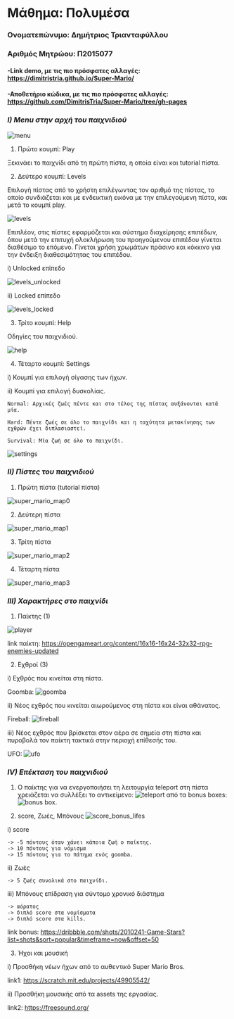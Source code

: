# Μάθημα: Πολυμέσα

### Ονοματεπώνυμο: Δημήτριος Τριανταφύλλου
### Αριθμός Μητρώου: Π2015077

#### -Link demo, με τις πιο πρόσφατες αλλαγές: https://dimitristria.github.io/Super-Mario/
#### -Αποθετήριο κώδικα, με τις πιο πρόσφατες αλλαγές: https://github.com/DimitrisTria/Super-Mario/tree/gh-pages

### ***I) Μenu στην αρχή του παιχνιδιού***

  ![menu](https://user-images.githubusercontent.com/22676085/33654136-deb9c26e-da77-11e7-8ea8-ee64186b5470.png)

1) Πρώτο κουμπί: Play

  Ξεκινάει το παιχνίδι από τη πρώτη πίστα, η οποία είναι και tutorial πίστα.

2) Δεύτερο κουμπί: Levels

  Επιλογή πίστας από το χρήστη επιλέγωντας τον αριθμό της πίστας, το οποίο συνδιάζεται και με ενδεικτική εικόνα με την επιλεγούμενη πίστα, και μετά το κουμπί play.

  ![levels](https://user-images.githubusercontent.com/22676085/33654133-de443a8a-da77-11e7-8212-c2ecb8c75dae.png)

  Επιπλέον, στις πίστες εφαρμόζεται και σύστημα διαχείρησης επιπέδων, όπου μετά την επιτυχή ολοκλήρωση του προηγούμενου επιπέδου γίνεται διαθέσιμο το επόμενο. Γίνεται χρήση χρωμάτων πράσινο και κόκκινο για την ένδειξη διαθεσιμότητας του επιπέδου.

  i) Unlocked επίπεδο

   ![levels_unlocked](https://user-images.githubusercontent.com/22676085/33654135-de938536-da77-11e7-9e5d-1d135a272ef3.png)

  ii) Locked επίπεδο

   ![levels_locked](https://user-images.githubusercontent.com/22676085/33654134-de6ba0de-da77-11e7-9ceb-bf56e1faaa14.png)

3) Τρίτο κουμπί: Help

  Οδηγίες του παιχνιδιού.

  ![help](https://user-images.githubusercontent.com/22676085/33654132-de1b6c2c-da77-11e7-879a-a45624fed848.png)

4) Τέταρτο κουμπί: Settings

  i) Κουμπί για επιλογή σίγασης των ήχων.

  ii) Κουμπί για επιλογή δυσκολίας.

    Normal: Αρχικές ζωές πέντε και στο τέλος της πίστας αυξάνονται κατά μία.
    
    Hard: Πέντε ζωές σε όλο το παιχνίδι και η ταχύτητα μετακίνησης των εχθρών έχει διπλασιαστεί.
    
    Survival: Μία ζωή σε όλο το παιχνίδι.

  ![settings](https://user-images.githubusercontent.com/22676085/33654138-df1515b0-da77-11e7-9a66-8713219ceb94.png)

### ***II) Πίστες του παιχνιδιού***

1) Πρώτη πίστα (tutorial πίστα)

  ![super_mario_map0](https://user-images.githubusercontent.com/22676085/33488606-d811c7fc-d6b9-11e7-96f5-327a5e12046b.png)

2) Δεύτερη πίστα

  ![super_mario_map1](https://user-images.githubusercontent.com/22676085/33655905-1ed91048-da7d-11e7-8953-220805da2b54.png)

3) Τρίτη πίστα

  ![super_mario_map2](https://user-images.githubusercontent.com/22676085/33656042-8c4bb996-da7d-11e7-97db-7063614cf673.png)

4) Τέταρτη πίστα

  ![super_mario_map3](https://user-images.githubusercontent.com/22676085/33655704-7fce8c08-da7c-11e7-850e-ef5d0cfd1925.png)

### ***ΙΙΙ) Χαρακτήρες στο παιχνίδι***

1) Παίκτης (1)

  ![player](https://user-images.githubusercontent.com/22676085/32542777-5ba8b378-c47c-11e7-9f01-6705d5a01311.png)
  
  link παίκτη: https://opengameart.org/content/16x16-16x24-32x32-rpg-enemies-updated

2) Εχθροί (3)

  i) Eχθρός που κινείται στη πίστα.
  
   Goomba: ![goomba](https://user-images.githubusercontent.com/22676085/34834252-41c0dd4a-f6fa-11e7-962c-b9afde307604.png)

  ii) Νέος εχθρός που κινείται αιωρούμενος στη πίστα και είναι αθάνατος.
    
   Fireball: ![fireball](https://user-images.githubusercontent.com/22676085/33483734-e4f7be20-d6a7-11e7-8b42-866793675d33.png)

  iii) Νέος εχθρός που βρίσκεται στον αέρα σε σημεία στη πίστα και πυροβολά τον παίκτη τακτικά στην περιοχή επίθεσής του.
    
   UFO: ![ufo](https://user-images.githubusercontent.com/22676085/33483697-be8a3740-d6a7-11e7-8931-bf77ccdfd3cc.png)

### ***IV) Επέκταση του παιχνιδιού***

1) Ο παίκτης για να ενεργοποιήσει τη λειτουργία teleport στη πίστα χρειάζεται να συλλέξει το αντικείμενο: ![teleport](https://user-images.githubusercontent.com/22676085/33485137-f60c9cc0-d6ad-11e7-8207-570955ef6da2.png) από τα bonus boxes: ![bonus box](https://user-images.githubusercontent.com/22676085/33485200-28de6f84-d6ae-11e7-9666-adaacb6125a3.png).

2) score, Ζωές, Μπόνους
  ![score_bonus_lifes](https://user-images.githubusercontent.com/22676085/34834756-8178f2dc-f6fb-11e7-809b-1263047acb21.png)

  i) score
    
    -> -5 πόντους όταν χάνει κάποια ζωή ο παίκτης.
    -> 10 πόντους για νόμισμα
    -> 15 πόντους για το πάτημα ενός goomba.
  
  ii) Ζωές
    
    -> 5 ζωές συνολικά στο παιχνίδι.
  
  iii) Μπόνους επίδραση για σύντομο χρονικό διάστημα
    
    -> αόρατος
    -> διπλό score στα νομίσματα
    -> διπλό score στα kills.
    
   link bonus: https://dribbble.com/shots/2010241-Game-Stars?list=shots&sort=popular&timeframe=now&offset=50

3) Ήχοι και μουσική

  i) Προσθήκη νέων ήχων από το αυθεντικό Super Mario Bros.
  
  link1: https://scratch.mit.edu/projects/49905542/
  
  ii) Προσθήκη μουσικής από τα assets της εργασίας.
  
  link2: https://freesound.org/
